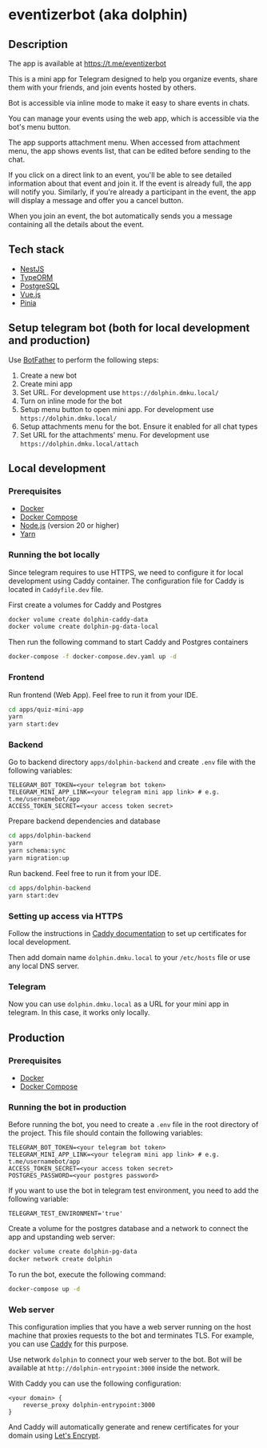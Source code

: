 # eventizerbot (aka dolphin)

## Description

The app is available at https://t.me/eventizerbot

This is a mini app for Telegram designed to help you organize events, 
share them with your friends, and join events hosted by others.

Bot is accessible via inline mode to make it easy to share events in chats.

You can manage your events using the web app, which is accessible via the bot's menu button.

The app supports attachment menu.
When accessed from attachment menu, the app shows events list, that can be edited before sending to the chat.

If you click on a direct link to an event, 
you'll be able to see detailed information about that event and join it. 
If the event is already full, the app will notify you. 
Similarly, if you're already a participant in the event, 
the app will display a message and offer you a cancel button.

When you join an event, 
the bot automatically sends you a message containing all the details about the event.
## Tech stack

- [NestJS](https://nestjs.com/)
- [TypeORM](https://typeorm.io/)
- [PostgreSQL](https://www.postgresql.org/)
- [Vue.js](https://vuejs.org/)
- [Pinia](https://pinia.vuejs.org/)

## Setup telegram bot (both for local development and production)

Use [BotFather](https://t.me/botfather) to perform the following steps:
1. Create a new bot
2. Create mini app
3. Set URL. For development use `https://dolphin.dmku.local/`
4. Turn on inline mode for the bot
5. Setup menu button to open mini app. For development use `https://dolphin.dmku.local/`
6. Setup attachments menu for the bot. Ensure it enabled for all chat types
7. Set URL for the attachments' menu. For development use `https://dolphin.dmku.local/attach`

## Local development

### Prerequisites

- [Docker](https://docs.docker.com/get-docker/)
- [Docker Compose](https://docs.docker.com/compose/install/)
- [Node.js](https://nodejs.org/en/download/) (version 20 or higher)
- [Yarn](https://classic.yarnpkg.com/en/docs/install/)

### Running the bot locally

Since telegram requires to use HTTPS,
we need to configure it for local development using Caddy container.
The configuration file for Caddy is located in `Caddyfile.dev` file.

First create a volumes for Caddy and Postgres
```sh
docker volume create dolphin-caddy-data
docker volume create dolphin-pg-data-local
```

Then run the following command to start Caddy and Postgres containers
```sh
docker-compose -f docker-compose.dev.yaml up -d
```

### Frontend

Run frontend (Web App). Feel free to run it from your IDE.
```sh
cd apps/quiz-mini-app
yarn
yarn start:dev
```

### Backend

Go to backend directory `apps/dolphin-backend` and create `.env` file with the following variables:
```
TELEGRAM_BOT_TOKEN=<your telegram bot token>
TELEGRAM_MINI_APP_LINK=<your telegram mini app link> # e.g. t.me/usernamebot/app
ACCESS_TOKEN_SECRET=<your access token secret>
```

Prepare backend dependencies and database
```sh
cd apps/dolphin-backend
yarn
yarn schema:sync
yarn migration:up
```

Run backend. Feel free to run it from your IDE.
```sh
cd apps/dolphin-backend
yarn start:dev
```

### Setting up access via HTTPS

Follow the instructions in [Caddy documentation](https://caddyserver.com/docs/running#local-https-with-docker)
to set up certificates for local development.

Then add domain name `dolphin.dmku.local` to your `/etc/hosts` file or use any local DNS server.

### Telegram

Now you can use `dolphin.dmku.local` as a URL for your mini app in telegram.
In this case, it works only locally.

## Production

### Prerequisites

- [Docker](https://docs.docker.com/get-docker/)
- [Docker Compose](https://docs.docker.com/compose/install/)

### Running the bot in production

Before running the bot, you need to create a `.env` file in the root directory of the project. This file should contain the following variables:
```
TELEGRAM_BOT_TOKEN=<your telegram bot token>
TELEGRAM_MINI_APP_LINK=<your telegram mini app link> # e.g. t.me/usernamebot/app
ACCESS_TOKEN_SECRET=<your access token secret>
POSTGRES_PASSWORD=<your postgres password>
```

If you want to use the bot in telegram test environment, you need to add the following variable:
```
TELEGRAM_TEST_ENVIRONMENT='true'
```

Create a volume for the postgres database and a network to connect the app and upstanding web server:
```sh
docker volume create dolphin-pg-data
docker network create dolphin
```

To run the bot, execute the following command:
```sh
docker-compose up -d
```

### Web server

This configuration implies that you have a web server running on the host machine that proxies requests to the bot and terminates TLS.
For example, you can use [Caddy](https://caddyserver.com/) for this purpose.

Use network `dolphin` to connect your web server to the bot. 
Bot will be available at `http://dolphin-entrypoint:3000` inside the network.

With Caddy you can use the following configuration:
```
<your domain> {
    reverse_proxy dolphin-entrypoint:3000
}
```

And Caddy will automatically generate and renew certificates for your domain using [Let's Encrypt](https://letsencrypt.org/).
